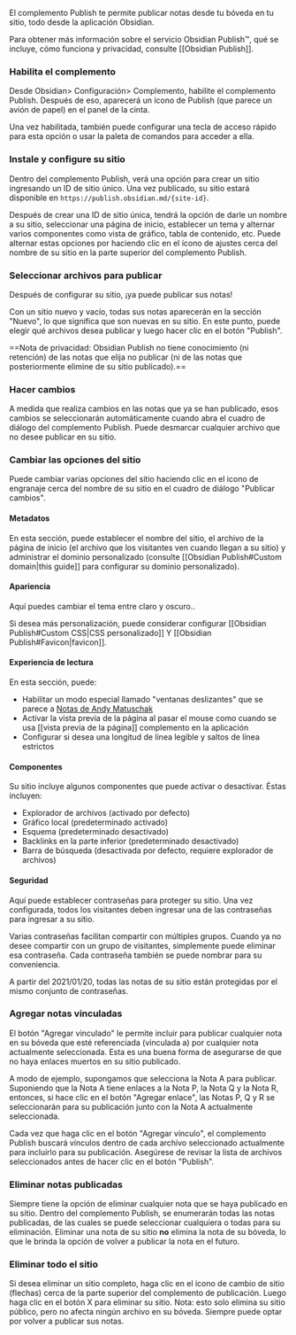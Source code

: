 El complemento Publish te permite publicar notas desde tu bóveda en tu sitio, todo desde la aplicación Obsidian.

Para obtener más información sobre el servicio Obsidian Publish™, qué se incluye, cómo funciona y privacidad, consulte [[Obsidian Publish]].

### Habilita el complemento

Desde Obsidian> Configuración> Complemento, habilite el complemento Publish. Después de eso, aparecerá un ícono de Publish (que parece un avión de papel) en el panel de la cinta.

Una vez habilitada, también puede configurar una tecla de acceso rápido para esta opción o usar la paleta de comandos para acceder a ella.

### Instale y configure su sitio

Dentro del complemento Publish, verá una opción para crear un sitio ingresando un ID de sitio único. Una vez publicado, su sitio estará disponible en `https://publish.obsidian.md/{site-id}`.

Después de crear una ID de sitio única, tendrá la opción de darle un nombre a su sitio, seleccionar una página de inicio, establecer un tema y alternar varios componentes como vista de gráfico, tabla de contenido, etc. Puede alternar estas opciones por haciendo clic en el ícono de ajustes cerca del nombre de su sitio en la parte superior del complemento Publish.

### Seleccionar archivos para publicar

Después de configurar su sitio, ¡ya puede publicar sus notas!

Con un sitio nuevo y vacío, todas sus notas aparecerán en la sección "Nuevo", lo que significa que son nuevas en su sitio. En este punto, puede elegir qué archivos desea publicar y luego hacer clic en el botón "Publish".

==Nota de privacidad: Obsidian Publish no tiene conocimiento (ni retención) de las notas que elija no publicar (ni de las notas que posteriormente elimine de su sitio publicado).==

### Hacer cambios

A medida que realiza cambios en las notas que ya se han publicado, esos cambios se seleccionarán automáticamente cuando abra el cuadro de diálogo del complemento Publish. Puede desmarcar cualquier archivo que no desee publicar en su sitio.

### Cambiar las opciones del sitio

Puede cambiar varias opciones del sitio haciendo clic en el icono de engranaje cerca del nombre de su sitio en el cuadro de diálogo "Publicar cambios".

#### Metadatos

En esta sección, puede establecer el nombre del sitio, el archivo de la página de inicio (el archivo que los visitantes ven cuando llegan a su sitio) y administrar el dominio personalizado (consulte [[Obsidian Publish#Custom domain|this guide]] para configurar su dominio personalizado).

#### Apariencia

Aquí puedes cambiar el tema entre claro y oscuro..

Si desea más personalización, puede considerar configurar [[Obsidian Publish#Custom CSS|CSS personalizado]] Y [[Obsidian Publish#Favicon|favicon]].

#### Experiencia de lectura

En esta sección, puede:

- Habilitar un modo especial llamado "ventanas deslizantes" que se parece a [Notas de Andy Matuschak](https://notes.andymatuschak.org/)
- Activar la vista previa de la página al pasar el mouse como cuando se usa [[vista previa de la página]] complemento en la aplicación
- Configurar si desea una longitud de línea legible y saltos de línea estrictos

#### Componentes

Su sitio incluye algunos componentes que puede activar o desactivar. Éstas incluyen:

- Explorador de archivos (activado por defecto)
- Gráfico local (predeterminado activado)
- Esquema (predeterminado desactivado)
- Backlinks en la parte inferior (predeterminado desactivado)
- Barra de búsqueda (desactivada por defecto, requiere explorador de archivos)

#### Seguridad

Aquí puede establecer contraseñas para proteger su sitio. Una vez configurada, todos los visitantes deben ingresar una de las contraseñas para ingresar a su sitio.

Varias contraseñas facilitan compartir con múltiples grupos. Cuando ya no desee compartir con un grupo de visitantes, simplemente puede eliminar esa contraseña. Cada contraseña también se puede nombrar para su conveniencia.

A partir del 2021/01/20, todas las notas de su sitio están protegidas por el mismo conjunto de contraseñas.

### Agregar notas vinculadas

El botón "Agregar vinculado" le permite incluir para publicar cualquier nota en su bóveda que esté referenciada (vinculada a) por cualquier nota actualmente seleccionada. Esta es una buena forma de asegurarse de que no haya enlaces muertos en su sitio publicado.

A modo de ejemplo, supongamos que selecciona la Nota A para publicar. Suponiendo que la Nota A tiene enlaces a la Nota P, la Nota Q y la Nota R, entonces, si hace clic en el botón "Agregar enlace", las Notas P, Q y R se seleccionarán para su publicación junto con la Nota A actualmente seleccionada.

Cada vez que haga clic en el botón "Agregar vínculo", el complemento Publish buscará vínculos dentro de cada archivo seleccionado actualmente para incluirlo para su publicación. Asegúrese de revisar la lista de archivos seleccionados antes de hacer clic en el botón "Publish".

### Eliminar notas publicadas

Siempre tiene la opción de eliminar cualquier nota que se haya publicado en su sitio. Dentro del complemento Publish, se enumerarán todas las notas publicadas, de las cuales se puede seleccionar cualquiera o todas para su eliminación. Eliminar una nota de su sitio **no** elimina la nota de su bóveda, lo que le brinda la opción de volver a publicar la nota en el futuro.

### Eliminar todo el sitio

Si desea eliminar un sitio completo, haga clic en el icono de cambio de sitio (flechas) cerca de la parte superior del complemento de publicación. Luego haga clic en el botón X para eliminar su sitio. Nota: esto solo elimina su sitio público, pero no afecta ningún archivo en su bóveda. Siempre puede optar por volver a publicar sus notas.